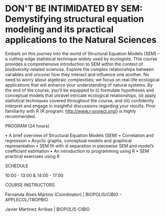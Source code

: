 # DON'T BE INTIMIDATED BY SEM: Demystifying structural equation modeling and its practical applications to the Natural Sciences


Embark on this journey into the world of Structural Equation Models (SEM) – a cutting-edge statistical technique widely used by ecologists. This course provides a comprehensive introduction to SEM within the context of biodiversity-related sciences. Explore the complex relationships between variables and uncover how they interact and influence one another. No need to worry about algebraic complexities; we focus on real-life ecological applications that will enhance your understanding of natural systems. By the end of the course, you'll be equipped to (i) formulate hypotheses and conceptual models that unravel intricate ecological relationships, (ii) apply statistical techniques covered throughout the course, and (iii) confidently interpret and engage in insightful discussions regarding your results.  Prior familiarity with R (R program: http://www.r-project.org/) is highly recommended.

PROGRAM (24 hours)
  
• A brief overview of Structural Equation Models (SEM)
• Correlation and regression
• Acyclic graphs, conceptual models and graphical representation
• SEM fit with d-separation in piecewise SEM and model’s coefficient estimation
• An introduction to programming using R
• SEM practical exercises using R

SCHEDULE
  
10:00 - 13:00  & 14:00 - 17:00

COURSE INSTRUCTORS
  
Fernanda Alves Martins (Coordinator) | BIOPOLIS/CIBIO - APPLECOL/TROPBIO
  
Javier Martinez Arribas | BIOPOLIS-CIBIO
